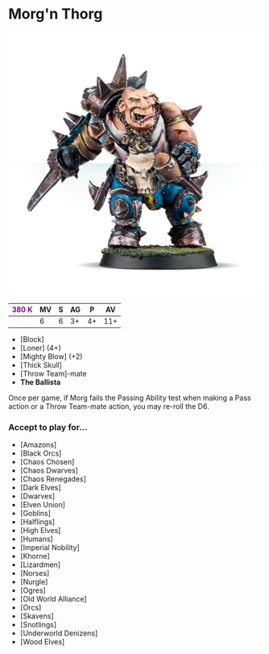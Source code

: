 # Morg'n Thorg

![](../media/starplayers/MorgnThorg01.webp)

| <span style="color: darkmagenta">380 K</span>  | MV | S | AG | P | AV |
| --- | --- | --- | --- | --- | --- |
| | 6 | 6 | 3+ | 4+ | 11+ |

* [Block]
* [Loner] (4+)
* [Mighty Blow] (+2)
* [Thick Skull]
* [Throw Team]-mate
* **The Ballista**

Once per game, if Morg fails the Passing Ability test when making a Pass action or a Throw Team-mate action, you may re-roll the D6.

### Accept to play for...
* [Amazons]
* [Black Orcs]
* [Chaos Chosen]
* [Chaos Dwarves]
* [Chaos Renegades]
* [Dark Elves]
* [Dwarves]
* [Elven Union]
* [Goblins]
* [Halflings]
* [High Elves]
* [Humans]
* [Imperial Nobility]
* [Khorne]
* [Lizardmen]
* [Norses]
* [Nurgle]
* [Ogres]
* [Old World Alliance]
* [Orcs]
* [Skavens]
* [Snotlings]
* [Underworld Denizens]
* [Wood Elves]
